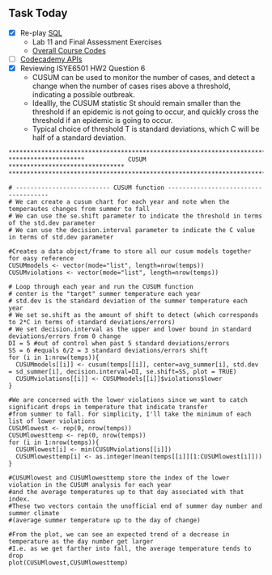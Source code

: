 ## Task Today ##
- [x] Re-play [SQL](https://courses.edx.org/courses/course-v1:Microsoft+DAT201x+1T2018a/progress)
  - Lab 11 and Final Assessment Exercises
  - [Overall Course Codes](https://github.com/ifrankie9/Work-Notes/blob/master/Querying%20with%20Transact-SQL.sql)
- [ ] [Codecademy APIs](https://www.codecademy.com/apis)
- [x] Reviewing ISYE6501 HW2  Question 6
  - CUSUM can be used to monitor the number of cases, and detect a change when the number of cases rises above a threshold, indicating a possible outbreak.
  - Ideallly, the CUSUM statistic St should remain smaller than the threshold if an epidemic is not going to occur, and quickly cross the threshold if an epidemic is going to occur.
  - Typical choice of threshold T is standard deviations, which C will be half of a standard deviation. 

```
**********************************************************************************
*********************            CUSUM            ********************************
**********************************************************************************

# -------------------------- CUSUM function -------------------------------------
# We can create a cusum chart for each year and note when the temperautes changes from summer to fall
# We can use the se.shift parameter to indicate the threshold in terms of the std.dev parameter
# We can use the decision.interval parameter to indicate the C value in terms of std.dev parameter 

#Creates a data object/frame to store all our cusum models together for easy reference
CUSUMmodels <- vector(mode="list", length=nrow(temps)) 
CUSUMviolations <- vector(mode="list", length=nrow(temps)) 

# Loop through each year and run the CUSUM function
# center is the "target" summer temperature each year
# std.dev is the standard deviation of the summer temperature each year
# We set se.shift as the amount of shift to detect (which corresponds to 2*C in terms of standard deviations/errors)
# We set decision.interval as the upper and lower bound in standard deviations/errors from 0 change
DI = 5 #out of control when past 5 standard deviations/errors
SS = 6 #equals 6/2 = 3 standard deviations/errors shift
for (i in 1:nrow(temps)){
  CUSUMmodels[[i]] <- cusum(temps[[i]], center=avg_summer[i], std.dev = sd_summer[i], decision.interval=DI, se.shift=SS, plot = TRUE)
  CUSUMviolations[[i]] <- CUSUMmodels[[i]]$violations$lower
}

#We are concerned with the lower violations since we want to catch significant drops in temperature that indicate transfer 
#from summer to fall. For simplicity, I'll take the minimum of each list of lower violations
CUSUMlowest <- rep(0, nrow(temps))
CUSUMlowesttemp <- rep(0, nrow(temps))
for (i in 1:nrow(temps)){
  CUSUMlowest[i] <- min(CUSUMviolations[[i]])
  CUSUMlowesttemp[i] <- as.integer(mean(temps[[i]][1:CUSUMlowest[i]]))
}

#CUSUMlowest and CUSUMlowesttemp store the index of the lower violation in the CUSUM analysis for each year
#and the average temperatures up to that day associated with that index.
#These two vectors contain the unofficial end of summer day number and summer climate 
#(average summer temperature up to the day of change)

#From the plot, we can see an expected trend of a decrease in temperature as the day number get larger
#I.e. as we get farther into fall, the average temperature tends to drop
plot(CUSUMlowest,CUSUMlowesttemp)

```
